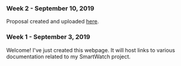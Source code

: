 <html>
  <head></head>
  <body>
    <h3 id="september-10-2019-week-2">Week 2 - September 10, 2019</h3>
    <p>Proposal created and uploaded <a href="https://github.com/Breezydust/SmartWatch/blob/master/Documentation/ProposalContentThomasAzizRev03.xlsx">here</a>.</p>
    <h3 id="september-03-2019-week-1">Week 1 - September 3, 2019</h3>
    <p>Welcome! I've just created this webpage. It will host links to various documentation related to my SmartWatch project.</p>
  </body>
</html>
